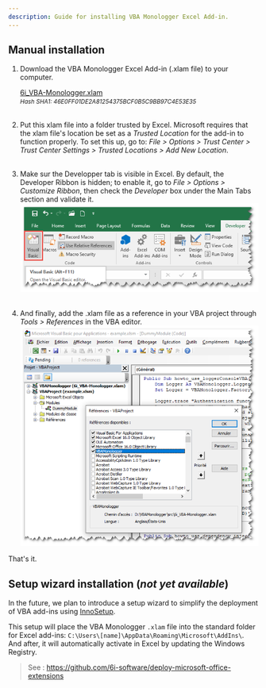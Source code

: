 ```yaml
---
description: Guide for installing VBA Monologger Excel Add-in.
---
```


## Manual installation

1. Download the VBA Monologger Excel Add-in (.xlam file) to your computer.

    [6i_VBA-Monologger.xlam](https://github.com/6i-software/vba-monologger/raw/refs/heads/main/src/6i_VBA-Monologger.xlam)<br/>
    <small>*Hash SHA1: 46E0FF01DE2A81254375BCF0B5C9BB97C4E53E35*</small><br/><br/>

2. Put this xlam file into a folder trusted by Excel. Microsoft requires that the xlam file's location be set as a *Trusted Location* for the add-in to function properly. To set this up, go to: *File > Options > Trust Center > Trust Center Settings > Trusted Locations > Add New Location*.<br/><br/>

3. Make sur the Developper tab is visible in Excel. By default, the Developer Ribbon is hidden; to enable it, go to *File > Options > Customize Ribbon*, then check the *Developer* box under the Main Tabs section and validate it.
   <br/>
   ![excel_developer_tab.png](excel_developer_tab.png)<br/><br/>
 
4. And finally, add the .xlam file as a reference in your VBA project through *Tools > References* in the VBA editor.
    <br/>
    ![excel_reference_vbamonologger.png](excel_reference_vbamonologger.png)

That's it.



## Setup wizard installation (*not yet available*)

In the future, we plan to introduce a setup wizard to simplify the deployment of VBA add-ins using [InnoSetup](https://jrsoftware.org/isinfo.php). 

This setup will place the VBA Monologger `.xlam` file into the standard folder for Excel add-ins: `C:\Users\[name]\AppData\Roaming\Microsoft\AddIns\`. And after, it will automatically activate in Excel by updating the Windows Registry.

> See : https://github.com/6i-software/deploy-microsoft-office-extensions  

